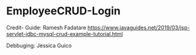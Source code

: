 # EmployeeCRUD-Login

Credit- 
Guide:
Ramesh Fadatare
https://www.javaguides.net/2019/03/jsp-servlet-jdbc-mysql-crud-example-tutorial.html

Debbuging: 
Jessica Guico 
